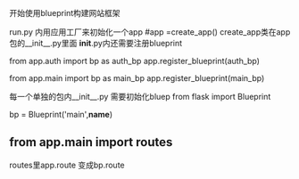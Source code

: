 开始使用blueprint构建网站框架

run.py 内用应用工厂来初始化一个app  #app =create_app()
create_app类在app包的__init__.py里面
__init__.py内还需要注册blueprint

from app.auth import bp as auth_bp
app.register_blueprint(auth_bp)
    
from app.main import bp as main_bp
app.register_blueprint(main_bp)

每一个单独的包内__init__.py 需要初始化bluep
from flask import Blueprint

bp = Blueprint('main',__name__)

from app.main import  routes
---------------------------------------------
routes里app.route 变成bp.route
